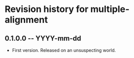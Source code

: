 # Revision history for multiple-alignment

## 0.1.0.0 -- YYYY-mm-dd

* First version. Released on an unsuspecting world.
